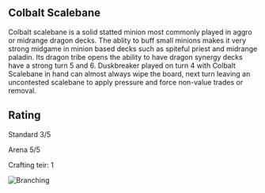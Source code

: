 ## Colbalt Scalebane

Colbalt scalebane is a solid statted minion most commonly played in aggro or midrange dragon decks. The ablity to buff small minions makes it very strong midgame in minion based decks such as spiteful priest and midrange paladin. Its dragon tribe opens the ability to have dragon synergy decks have a strong turn 5 and 6. Duskbreaker played on turn 4 with Colbalt Scalebane in hand can almost always wipe the board, next turn leaving an uncontested scalebane to apply pressure and force non-value trades or removal.

## Rating
Standard 3/5

Arena    5/5

Crafting teir: 1

![Branching](http://media.services.zam.com/v1/media/byName/hs/cards/enus/animated/ICC_029_premium.gif)

